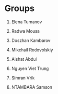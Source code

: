 # Groups

1. Elena Tumanov
2. Radwa Mousa
3. Doszhan Kambarov
4. Mikchail Rodovolskiy


1. Aishat Abdul
2. Nguyen Viet Trung
3. Simran Vrik
4. NTAMBARA Samson
